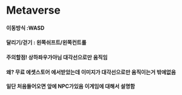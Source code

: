# Metaverse

#### 이동방식 :WASD

#### 달리기/걷기 : 왼쪽쉬프트/왼쪽컨트롤

#### **주의할점! 상하좌우가아님 대각선으로만 움직임**

#### **왜? 무료 에셋스토어 에서받았는데 이미지가 대각선으로만 움직이는거 밖에없음**

**일단 처음들어오면 앞에 NPC가있음 이게임에 대해서 설명함**

